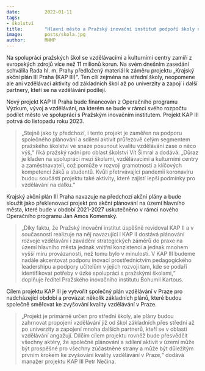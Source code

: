 ```yaml
---
date:         2022-01-11
tags:        
- školství
title:        "Hlavní město a Pražský inovační institut podpoří školy na území metropole v rámci nového Krajského akčního plánu"
image: 	      posts/skola.jpg
author:       MHMP
---
```

 
Na spolupráci pražských škol se vzdělávacími a kulturními centry zamíří z evropských zdrojů více než 11 milionů korun. Na svém dnešním zasedání schválila Rada hl. m. Prahy předložený materiál k záměru projektu „Krajský akční plán III Praha (KAP III)“. Ten cílí zejména na střední školy, neopomene ale ani vzdělávací aktivity od základních škol až po univerzity a zapojí i další partnery, kteří se na vzdělávání podílejí. 

Nový projekt KAP III Praha bude financován z Operačního programu Výzkum, vývoj a vzdělávání, na kterém se bude v rámci svého rozpočtu podílet město ve spolupráci s Pražským inovačním institutem. Projekt KAP III potrvá do listopadu roku 2023.

> „Stejně jako ty předchozí, i tento projekt je zaměřen na podporu společného plánování a sdílení aktivit průřezově celým segmentem pražského školství ve snaze posunout kvalitu vzdělávání zase o něco výš,“ říká pražský radní pro oblast školství Vít Šimral a dodává: „Důraz je kladen na spolupráci mezi školami, vzdělávacími a kulturními centry a zaměstnavateli, což pomůže v rozvoji gramotnosti a klíčových kompetencí žáků a studentů. Kvůli přetrvávající pandemii koronaviru budou součástí projektu také aktivity, které zajistí lepší podmínky pro vzdělávání na dálku.“ 

Krajský akční plán III Praha navazuje na předchozí akční plány a bude sloužit jako překlenovací projekt pro akční plánování na území hlavního města, které bude v období 2021-2027 uskutečněno v rámci nového Operačního programu Jan Amos Komenský. 

> „Díky faktu, že Pražský inovační institut úspěšně revidoval KAP II a v současnosti realizuje na něj navazující i KAP II dostává plánování rozvoje vzdělávání i zavádění strategických záměrů do praxe na území hlavního města jednak vnitřní konzistenci a jednak mnohem vyšší míru provázanosti, než tomu bylo v minulosti. V KAP III budeme nadále akcentovat podporu inovací prostřednictvím pedagogického leadershipu a podpory učitelům v jejich rozvoji tam, kde se podaří identifikovat potřeby v úzké spolupráci s pražskými školami,“ doplňuje ředitel Pražského inovačního institutu Bohumil Kartous. 

Cílem projektu KAP III je vytvořit společný plán vzdělávání v Praze pro nadcházející období a provázat několik základních plánů, které budou společně směřovat ke zvyšování kvality vzdělávání v Praze. 

> „Projekt je primárně určen pro střední školy, ale plány budou zahrnovat propojení vzdělávání již od škol základních přes střední až po univerzity a zapojení mnoha dalších partnerů, kteří se v oblasti vzdělávání angažují. Dílčím cílem projektu rovněž bude přesvědčit všechny aktéry, že společné plánování a sdílení aktivit v území může být prospěšné pro všechny zúčastněné strany a může být důležitým prvním krokem ke zvyšování kvality vzdělávání v Praze,“ dodává manažer projektu KAP III Petr Nečina.
